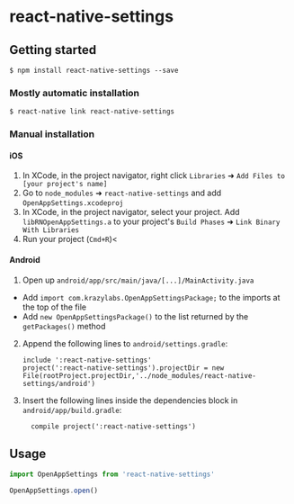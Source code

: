 
# react-native-settings

## Getting started

`$ npm install react-native-settings --save`

### Mostly automatic installation

`$ react-native link react-native-settings`

### Manual installation


#### iOS

1. In XCode, in the project navigator, right click `Libraries` ➜ `Add Files to [your project's name]`
2. Go to `node_modules` ➜ `react-native-settings` and add `OpenAppSettings.xcodeproj`
3. In XCode, in the project navigator, select your project. Add `libRNOpenAppSettings.a` to your project's `Build Phases` ➜ `Link Binary With Libraries`
4. Run your project (`Cmd+R`)<

#### Android

1. Open up `android/app/src/main/java/[...]/MainActivity.java`
  - Add `import com.krazylabs.OpenAppSettingsPackage;` to the imports at the top of the file
  - Add `new OpenAppSettingsPackage()` to the list returned by the `getPackages()` method
2. Append the following lines to `android/settings.gradle`:
  	```
  	include ':react-native-settings'
  	project(':react-native-settings').projectDir = new File(rootProject.projectDir,'../node_modules/react-native-settings/android')
  	```
3. Insert the following lines inside the dependencies block in `android/app/build.gradle`:
  	```
      compile project(':react-native-settings')
  	```


## Usage
```javascript
import OpenAppSettings from 'react-native-settings'

OpenAppSettings.open()
```
  